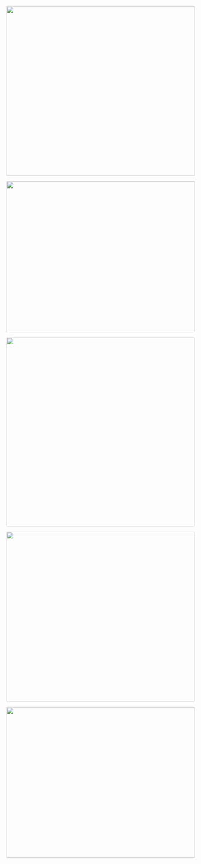 </p>
<p align="center"><img src= "https://user-images.githubusercontent.com/66701331/204115117-66584351-54fe-4ee3-9877-3b4ff283cd22.png" width="500" height="450" ></p>
</p>
<p align="center"><img src= "https://user-images.githubusercontent.com/66701331/183237093-c6a7c225-658e-404c-8bcc-38bc807e9f99.png" width="500" height="400" ></p>
</p>
<p align="center"><img src= "https://user-images.githubusercontent.com/66701331/183237503-70d8bcbc-bdbf-410c-ad05-e3b8347bddef.png" width="500" height="500" ></p>
</p>
<p align="center"><img src= "https://user-images.githubusercontent.com/66701331/204119313-2fec7059-bde5-4134-97c2-d0945871fa53.png" width="500" height="450" ></p>
</p>
<p align="center"><img src= "https://user-images.githubusercontent.com/66701331/204117627-238c5ecc-7071-4bbe-bc13-487604a38067.png" width="500" height="400" ></p>
